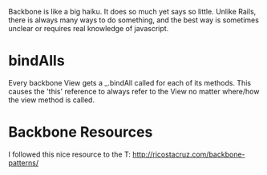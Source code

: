 Backbone is like a big haiku. It does so much yet says so little. Unlike Rails,
there is always many ways to do something, and the best way is sometimes
unclear or requires real knowledge of javascript.

# bindAlls
Every backbone View gets a _.bindAll called for each of its methods. This
causes the 'this' reference to always refer to the View no matter where/how the
view method is called.

# Backbone Resources

I followed this nice resource to the T:
http://ricostacruz.com/backbone-patterns/
